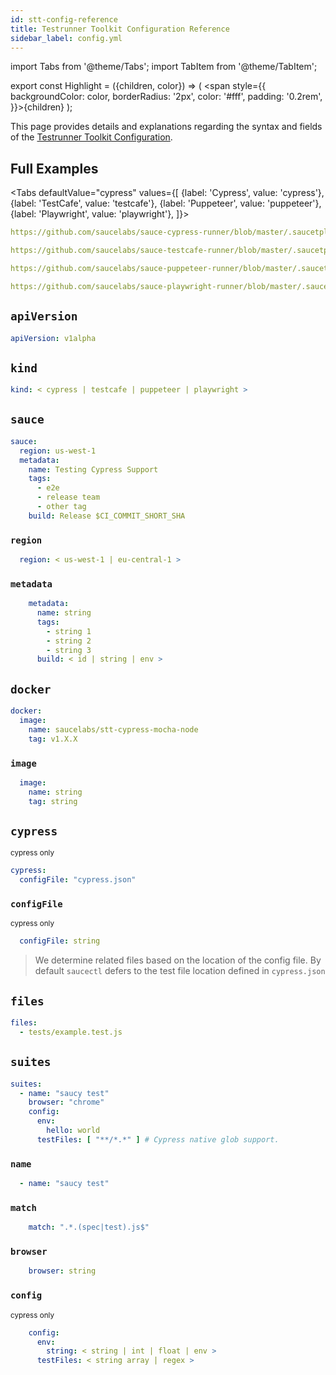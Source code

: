 ```yaml
---
id: stt-config-reference
title: Testrunner Toolkit Configuration Reference
sidebar_label: config.yml
---
```


import Tabs from '@theme/Tabs';
import TabItem from '@theme/TabItem';

export const Highlight = ({children, color}) => ( <span style={{
      backgroundColor: color,
      borderRadius: '2px',
      color: '#fff',
      padding: '0.2rem',
    }}>{children}</span> );

This page provides details and explanations regarding the syntax and fields of the [Testrunner Toolkit Configuration](/testrunner-toolkit/configuration).

## Full Examples

<Tabs
  defaultValue="cypress"
  values={[
    {label: 'Cypress', value: 'cypress'},
    {label: 'TestCafe', value: 'testcafe'},
    {label: 'Puppeteer', value: 'puppeteer'},
    {label: 'Playwright', value: 'playwright'},
  ]}>

<TabItem value="cypress">

```yaml reference
https://github.com/saucelabs/sauce-cypress-runner/blob/master/.saucetpl/.sauce/config.yml
```

</TabItem>
<TabItem value="testcafe">

```yaml reference
https://github.com/saucelabs/sauce-testcafe-runner/blob/master/.saucetpl/.sauce/config.yml
```

</TabItem>
<TabItem value="puppeteer">

```yaml reference
https://github.com/saucelabs/sauce-puppeteer-runner/blob/master/.saucetpl/.sauce/config.yml
```

</TabItem>
<TabItem value="playwright">

```yaml reference
https://github.com/saucelabs/sauce-playwright-runner/blob/master/.saucetpl/.sauce/config.yml
```

</TabItem>
</Tabs>

## `apiVersion`

```yaml
apiVersion: v1alpha
```

## `kind`

```yaml
kind: < cypress | testcafe | puppeteer | playwright >
```

## `sauce`

```yaml
sauce:
  region: us-west-1
  metadata:
    name: Testing Cypress Support
    tags:
      - e2e
      - release team
      - other tag
    build: Release $CI_COMMIT_SHORT_SHA
```

### `region`

```yaml
  region: < us-west-1 | eu-central-1 >
```

### `metadata`

```yaml
    metadata:
      name: string
      tags:
        - string 1
        - string 2
        - string 3
      build: < id | string | env >
```

## `docker`

```yaml
docker:
  image:
    name: saucelabs/stt-cypress-mocha-node
    tag: v1.X.X
```

### `image`

```yaml
  image:
    name: string
    tag: string
```

## `cypress`

<p><small><Highlight color="#25c2a0">cypress only</Highlight></small></p>

```yaml
cypress:
  configFile: "cypress.json"
```

### `configFile`

<p><small><Highlight color="#25c2a0">cypress only</Highlight></small></p>


```yaml
  configFile: string
```

> We determine related files based on the location of the config file. By default `saucectl` defers to the test file location defined in `cypress.json`

## `files`

```yaml
files:
  - tests/example.test.js
```

## `suites`

```yaml
suites:
  - name: "saucy test"
    browser: "chrome"
    config:
      env:
        hello: world
      testFiles: [ "**/*.*" ] # Cypress native glob support.
```

### `name`

```yaml
  - name: "saucy test"
```

### `match`

```yaml
    match: ".*.(spec|test).js$"
```

### `browser`

```yaml
    browser: string
```

### `config`

<p><small><Highlight color="#25c2a0">cypress only</Highlight></small></p>

```yaml
    config:
      env:
        string: < string | int | float | env >
      testFiles: < string array | regex >
```
